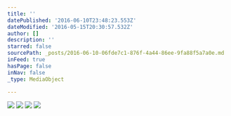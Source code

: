 ```yaml
---
title: ''
datePublished: '2016-06-10T23:48:23.553Z'
dateModified: '2016-05-15T20:30:57.532Z'
author: []
description: ''
starred: false
sourcePath: _posts/2016-06-10-06fde7c1-876f-4a44-86ee-9fa88f5a7a0e.md
inFeed: true
hasPage: false
inNav: false
_type: MediaObject

---
```

![](https://the-grid-user-content.s3-us-west-2.amazonaws.com/6868e255-c8ed-41b2-8947-2e7ff961bc2e.jpg)
![](https://the-grid-user-content.s3-us-west-2.amazonaws.com/cafbed42-a01f-4274-a996-24dc3c3c82bc.jpg)
![](https://the-grid-user-content.s3-us-west-2.amazonaws.com/e4998108-b8fd-448d-8a10-5c3b370ed1f4.jpg)
![](https://the-grid-user-content.s3-us-west-2.amazonaws.com/32b1e9b3-83c9-4d65-bab4-e82efc734e8f.jpg)